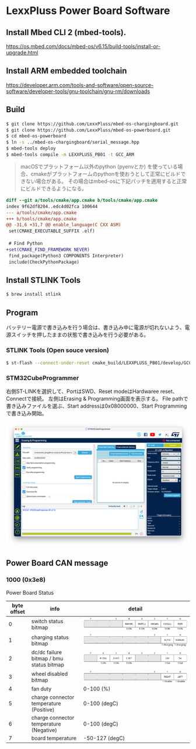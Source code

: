 # LexxPluss Power Board Software

## Install Mbed CLI 2 (mbed-tools).
https://os.mbed.com/docs/mbed-os/v6.15/build-tools/install-or-upgrade.html

## Install ARM embedded toolchain
https://developer.arm.com/tools-and-software/open-source-software/developer-tools/gnu-toolchain/gnu-rm/downloads

## Build

```bash
$ git clone https://github.com/LexxPluss/mbed-os-chargingboard.git
$ git clone https://github.com/LexxPluss/mbed-os-powerboard.git
$ cd mbed-os-powerboard
$ ln -s ../mbed-os-chargingboard/serial_message.hpp
$ mbed-tools deploy
$ mbed-tools compile -m LEXXPLUSS_PB01 -t GCC_ARM
```

> macOSでプラットフォーム以外のpython (pyenvとか) を使っている場合、cmakeがプラットフォームのpythonを使おうとして正常にビルドできない場合がある。
> その場合はmbed-osに下記パッチを適用すると正常にビルドできるようになる。

```diff
diff --git a/tools/cmake/app.cmake b/tools/cmake/app.cmake
index 9f62df8204..edc4d02fca 100644
--- a/tools/cmake/app.cmake
+++ b/tools/cmake/app.cmake
@@ -31,6 +31,7 @@ enable_language(C CXX ASM)
 set(CMAKE_EXECUTABLE_SUFFIX .elf)
 
 # Find Python
+set(CMAKE_FIND_FRAMEWORK NEVER)
 find_package(Python3 COMPONENTS Interpreter)
 include(CheckPythonPackage)
```

## Install STLINK Tools

```bash
$ brew install stlink
```

## Program

バッテリー電源で書き込みを行う場合は、書き込み中に電源が切れないよう、電源スイッチを押したままの状態で書き込みを行う必要がある。

### STLINK Tools (Open souce version)

```bash
$ st-flash --connect-under-reset cmake_build/LEXXPLUSS_PB01/develop/GCC_ARM/mbed-os-powerboard.bin 0x8000000
```

### STM32CubeProgrammer

右側ST-LINKを選択して、PortはSWD、Reset modeはHardwaree reset、Connectで接続。
左側はErasing & Programming画面を表示する。
File pathで書き込みファイルを選ぶ、Start addressは0x08000000、Start Programmingで書き込み開始。

![cubeprogrammer](docs/cubeprogrammer.png)

## Power Board CAN message

### 1000 (0x3e8)

Power Board Status

| byte offset | info | detail |
|---|---|---|
| 0 | switch status bitmap | ![switch_status](docs/0_switch_status.svg) |
| 1 | charging status bitmap | ![charging_status](docs/1_charging_status.svg) |
| 2 | dc/dc failure bitmap / bmu status bitmap | ![dcdc_bmu](docs/2_dcdc_bmu.svg) |
| 3 | wheel disabled bitmap | ![wheel_status](docs/3_wheel_disable.svg) |
| 4 | fan duty | 0-100 (%) |
| 5 | charge connector temperature (Positive) | 0-100 (degC) |
| 6 | charge connector temperature (Negative) | 0-100 (degC) |
| 7 | board temperature | -50-127 (degC) |
